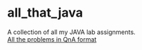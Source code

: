 # all_that_java
A collection of all my JAVA lab assignments.
<br>
[All the problems in QnA format](blob/master/Code.md)
